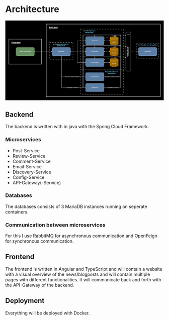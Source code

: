 # Architecture

![Architecture](./assets/FullStackJavaArchitectureV2.drawio.svg)

## Backend
The backend is written with in java with the Spring Cloud Framework.
### Microservices
- Post-Service
- Review-Service
- Comment-Service
- Email-Service
- Discovery-Service
- Config-Service
- API-Gateway(-Service)
### Databases
The databases consists of 3 MariaDB instances running on seperate containers.

### Communication between microservices
For this I use RabbitMQ for asynchronous communication and OpenFeign for synchronous communication.

## Frontend
The frontend is written in Angular and TypeScript and will contain a website with a visual overview of the news/blogposts and will contain multiple pages with different functionalities. It will communicate back and forth with the API-Gateway of the backend.

## Deployment
Everything will be deployed with Docker.
